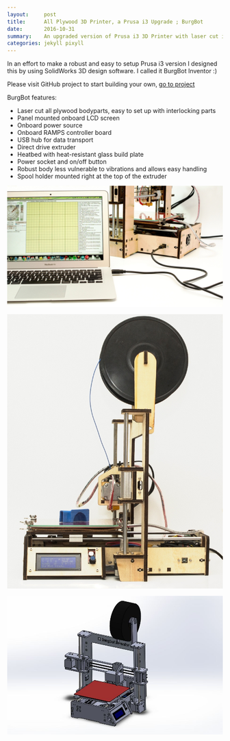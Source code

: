 ```yaml
---
layout:     post
title:      All Plywood 3D Printer, a Prusa i3 Upgrade ; BurgBot
date:       2016-10-31
summary:    An upgraded version of Prusa i3 3D Printer with laser cut interlocking plywood body parts.
categories: jekyll pixyll
---
```


In an effort to make a robust and easy to setup Prusa i3 version I designed this by using SolidWorks 3D design software. I called it BurgBot Inventor :)

Please visit GitHub project to start building your own, [go to project](https://github.com/utkuburgaz/All_Plywood_3d_Printer_BurgBot)

BurgBot features:

* Laser cut all plywood bodyparts, easy to set up with interlocking parts
* Panel mounted onboard LCD screen
* Onboard power source
* Onboard RAMPS controller board
* USB hub for data transport
* Direct drive extruder
* Heatbed with heat-resistant glass build plate
* Power socket and on/off button
* Robust body less vulnerable to vibrations and allows easy handling  
* Spool holder mounted right at the top of the extruder

![All_plywood_3d_printer_0](/images/All_plywood_3d_printer_0.jpg)

![All_plywood_3d_printer_1](/images/All_plywood_3d_printer_1.jpg)

![All_plywood_3d_printer_2](/images/BurgBot_Inventor_v.1.1.jpg)
